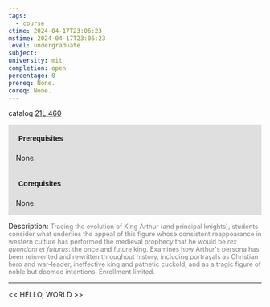 ```yaml
---
tags:
  - course
ctime: 2024-04-17T23:06:23
mstime: 2024-04-17T23:06:23
level: undergraduate
subject: 
university: mit
completion: open
percentage: 0
prereq: None.
coreq: None.
---
```


catalog [21L.460](http://student.mit.edu/catalog/m21La.html#21L.460)

<span style="display: block; padding: 15px; background-color: rgb(100, 100, 100, 0.2);"><font id="m_prereq2442_0" style="display: block; font-family: Arial, sans-serif; font-weight: bold; padding: 5px">Prerequisites</font><br><span id="prereq2442_0">None.</span></span>
<span style="display: block; padding: 15px; background-color: rgb(100, 100, 100, 0.2);"><font id="m_coreq2442_0" style="display: block; font-family: Arial, sans-serif; font-weight: bold; padding: 5px">Corequisites</font><br><span id="coreq2442_0">None.</span></span>

<font style="">Description:</font>
<font style="color: grey; font-size: 0.8rem;">Tracing the evolution of King Arthur (and principal knights), students consider what underlies the appeal of this figure whose consistent reappearance in western culture has performed the medieval prophecy that he would be <i>rex quondam et futurus</i>: the once and future king.  Examines how Arthur's persona has been reinvented and rewritten throughout history, including portrayals as Christian hero and war-leader, ineffective king and pathetic cuckold, and as a tragic figure of noble but doomed intentions. Enrollment limited.</font>



---

<< HELLO, WORLD >>

